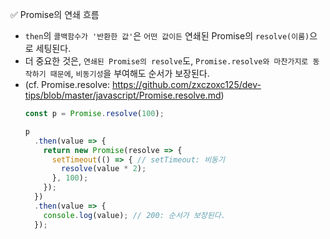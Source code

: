 ✅ Promise의 연쇄 흐름
* `then`의 `콜백함수가 '반환한 값'`은 `어떤 값이든` 연쇄된 Promise의 `resolve(이룸)`으로 세팅된다.
* 더 중요한 것은, `연쇄된 Promise의 resolve`도, `Promise.resolve와 마찬가지로 동작하기 때문에`, `비동기성`을 부여해도 순서가 보장된다.
* (cf. Promise.resolve: https://github.com/zxczoxc125/dev-tips/blob/master/javascript/Promise.resolve.md)   
  ```javascript
  const p = Promise.resolve(100);

  p
    .then(value => {
      return new Promise(resolve => {
        setTimeout(() => { // setTimeout: 비동기
          resolve(value * 2);
        }, 100);
      });
    })
    .then(value => {
      console.log(value); // 200: 순서가 보장된다.
    });
  ```